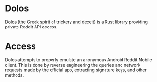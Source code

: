 # Dolos

[Dolos](https://en.wikipedia.org/wiki/Dolos_%28mythology%29) (the Greek spirit of trickery and deceit) is a Rust library providing private Reddit API access.

# Access

Dolos attempts to properly emulate an anonymous Android Reddit Mobile client. This is done by reverse engineering the queries and network requests made by the official app, extracting signature keys, and other methods.